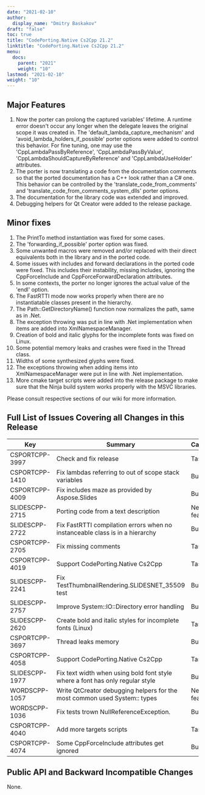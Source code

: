 ```yaml
---
date: "2021-02-10"
author:
  display_name: "Dmitry Baskakov"
draft: "false"
toc: true
title: "CodePorting.Native Cs2Cpp 21.2"
linktitle: "CodePorting.Native Cs2Cpp 21.2"
menu:
  docs:
    parent: "2021"
    weight: "10"
lastmod: "2021-02-10"
weight: "10"
---
```


## Major Features ##

1. Now the porter can prolong the captured variables’ lifetime. A runtime error doesn't occur any longer when the delegate leaves the original scope it was created in. The 'default_lambda_capture_mechanism' and 'avoid_lambda_holders_if_possible' porter options were added to control this behavior. For fine tuning, one may use the 'CppLambdaPassByReference', 'CppLambdaPassByValue', 'CppLambdaShouldCaptureByReference' and 'CppLambdaUseHolder' attributes.
1. The porter is now translating a code from the documentation comments so that the ported documentation has a C++ look rather than a C# one. This behavior can be controlled by the 'translate_code_from_comments' and 'translate_code_from_comments_system_dlls' porter options.
1. The documentation for the library code was extended and improved.
1. Debugging helpers for Qt Creator were added to the release package.

## Minor fixes ##

1. The PrintTo method instantiation was fixed for some cases.
1. The 'forwarding_if_possible' porter option was fixed.
1. Some unwanted macros were removed and/or replaced with their direct equivalents both in the library and in the ported code.
1. Some issues with includes and forward declarations in the ported code were fixed. This includes their instability, missing includes, ignoring the CppForceInclude and CppForceForwardDeclaration attributes.
1. In some contexts, the porter no longer ignores the actual value of the 'endl' option.
1. The FastRTTI mode now works properly when there are no instantiatable classes present in the hierarchy.
1. The Path::GetDirectoryName() function now normalizes the path, same as in .Net.
1. The exception throwing was put in line with .Net implementation when items are added into XmlNamespaceManager.
1. Creation of bold and italic glyphs for the incomplete fonts was fixed on Linux.
1. Some potential memory leaks and crashes were fixed in the Thread class.
1. Widths of some synthesized glyphs were fixed.
1. The exceptions throwing when adding items into XmlNamespaceManager were put in line with .Net implementation.
1. More cmake target scripts were added into the release package to make sure that the Ninja build system works properly with the MSVC libraries.

Please consult respective sections of our wiki for more information.

## Full List of Issues Covering all Changes in this Release ##

| Key | Summary | Category |
| --- | --- | --- |
| CSPORTCPP-3997 | Check and fix release | Task |
| CSPORTCPP-1410 | Fix lambdas referring to out of scope stack variables | Bug |
| CSPORTCPP-4009 | Fix includes maze as provided by Aspose.Slides | Bug |
| SLIDESCPP-2715 | Porting code from a text description | New feature |
| SLIDESCPP-2722 | Fix FastRTTI compilation errors when no instanceable class is in a hierarchy | Bug |
| CSPORTCPP-2705 | Fix missing comments | Task |
| CSPORTCPP-4019 | Support CodePorting.Native Cs2Cpp | Task |
| SLIDESCPP-2241 | Fix TestThumbnailRendering.SLIDESNET_35509 test | Bug |
| SLIDESCPP-2757 | Improve System::IO::Directory error handling | Bug |
| SLIDESCPP-2620 | Сreate bold and italic styles for incomplete fonts (Linux) | Task |
| CSPORTCPP-3697 | Thread leaks memory | Bug |
| CSPORTCPP-4058 | Support CodePorting.Native Cs2Cpp | Task |
| SLIDESCPP-1977 | Fix text width when using bold font style where a font has only regular style | Bug |
| WORDSCPP-1057 | Write QtCreator debugging helpers for the most common used System:: types | New feature |
| WORDSCPP-1036 | Fix tests trown NullReferenceException. | Bug |
| CSPORTCPP-4040 | Add more targets scripts | Task |
| CSPORTCPP-4074 | Some CppForceInclude attributes get ignored | Bug |

## Public API and Backward Incompatible Changes ##

None.